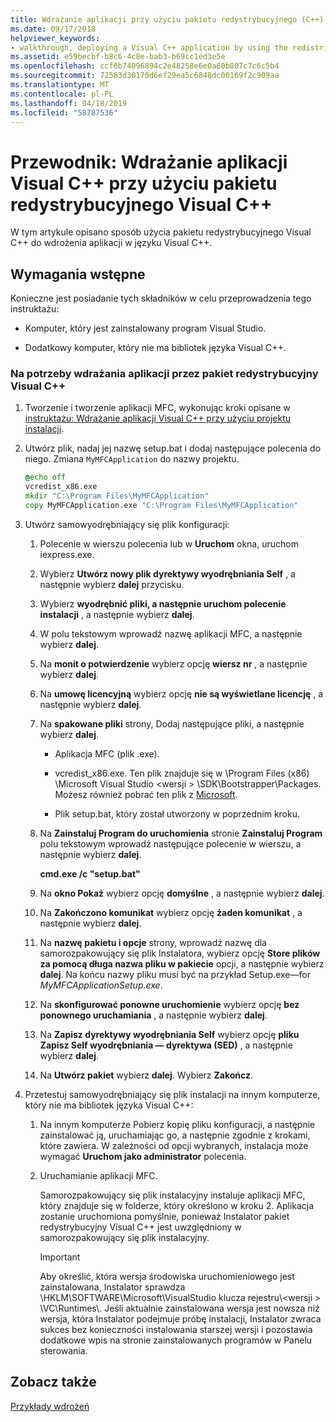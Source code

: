 ```yaml
---
title: Wdrażanie aplikacji przy użyciu pakietu redystrybucyjnego (C++)
ms.date: 09/17/2018
helpviewer_keywords:
- walkthrough, deploying a Visual C++ application by using the redistributable package
ms.assetid: e59becbf-b8c6-4c8e-bab3-b69cc1ed3e5e
ms.openlocfilehash: ccf6b74096894c2e48258e6e0a60b807c7c6c5b4
ms.sourcegitcommit: 72583d30170d6ef29ea5c6848dc00169f2c909aa
ms.translationtype: MT
ms.contentlocale: pl-PL
ms.lasthandoff: 04/18/2019
ms.locfileid: "58787536"
---
```

# <a name="walkthrough-deploying-a-visual-c-application-by-using-the-visual-c-redistributable-package"></a>Przewodnik: Wdrażanie aplikacji Visual C++ przy użyciu pakietu redystrybucyjnego Visual C++

W tym artykule opisano sposób użycia pakietu redystrybucyjnego Visual C++ do wdrożenia aplikacji w języku Visual C++.

## <a name="prerequisites"></a>Wymagania wstępne

Konieczne jest posiadanie tych składników w celu przeprowadzenia tego instruktażu:

- Komputer, który jest zainstalowany program Visual Studio.

- Dodatkowy komputer, który nie ma bibliotek języka Visual C++.

### <a name="to-use-the-visual-c-redistributable-package-to-deploy-an-application"></a>Na potrzeby wdrażania aplikacji przez pakiet redystrybucyjny Visual C++

1.  Tworzenie i tworzenie aplikacji MFC, wykonując kroki opisane w [instruktażu: Wdrażanie aplikacji Visual C++ przy użyciu projektu instalacji](walkthrough-deploying-a-visual-cpp-application-by-using-a-setup-project.md).

1. Utwórz plik, nadaj jej nazwę setup.bat i dodaj następujące polecenia do niego. Zmiana `MyMFCApplication` do nazwy projektu.

    ```cmd
    @echo off
    vcredist_x86.exe
    mkdir "C:\Program Files\MyMFCApplication"
    copy MyMFCApplication.exe "C:\Program Files\MyMFCApplication"
    ```

1. Utwórz samowyodrębniający się plik konfiguracji:

   1. Polecenie w wierszu polecenia lub w **Uruchom** okna, uruchom iexpress.exe.

   1. Wybierz **Utwórz nowy plik dyrektywy wyodrębniania Self** , a następnie wybierz **dalej** przycisku.

   1. Wybierz **wyodrębnić pliki, a następnie uruchom polecenie instalacji** , a następnie wybierz **dalej**.

   1. W polu tekstowym wprowadź nazwę aplikacji MFC, a następnie wybierz **dalej**.

   1. Na **monit o potwierdzenie** wybierz opcję **wiersz nr** , a następnie wybierz **dalej**.

   1. Na **umowę licencyjną** wybierz opcję **nie są wyświetlane licencję** , a następnie wybierz **dalej**.

   1. Na **spakowane pliki** strony, Dodaj następujące pliki, a następnie wybierz **dalej**.

      - Aplikacja MFC (plik .exe).

      - vcredist_x86.exe. Ten plik znajduje się w \Program Files (x86) \Microsoft Visual Studio \<wersji > \SDK\Bootstrapper\Packages\. Możesz również pobrać ten plik z [Microsoft](https://www.microsoft.com/download/confirmation.aspx?id=5555).

      - Plik setup.bat, który został utworzony w poprzednim kroku.

   1. Na **Zainstaluj Program do uruchomienia** stronie **Zainstaluj Program** polu tekstowym wprowadź następujące polecenie w wierszu, a następnie wybierz **dalej**.

      **cmd.exe /c "setup.bat"**

   1. Na **okno Pokaż** wybierz opcję **domyślne** , a następnie wybierz **dalej**.

   1. Na **Zakończono komunikat** wybierz opcję **żaden komunikat** , a następnie wybierz **dalej**.

   1. Na **nazwę pakietu i opcje** strony, wprowadź nazwę dla samorozpakowujący się plik Instalatora, wybierz opcję **Store plików za pomocą długa nazwa pliku w pakiecie** opcji, a następnie wybierz **dalej**. Na końcu nazwy pliku musi być na przykład Setup.exe—for *MyMFCApplicationSetup.exe*.

   1. Na **skonfigurować ponowne uruchomienie** wybierz opcję **bez ponownego uruchamiania** , a następnie wybierz **dalej**.

   1. Na **Zapisz dyrektywy wyodrębniania Self** wybierz opcję **pliku Zapisz Self wyodrębniania — dyrektywa (SED)** , a następnie wybierz **dalej**.

   1. Na **Utwórz pakiet** wybierz **dalej**. Wybierz **Zakończ**.

1. Przetestuj samowyodrębniający się plik instalacji na innym komputerze, który nie ma bibliotek języka Visual C++:

   1. Na innym komputerze Pobierz kopię pliku konfiguracji, a następnie zainstalować ją, uruchamiając go, a następnie zgodnie z krokami, które zawiera. W zależności od opcji wybranych, instalacja może wymagać **Uruchom jako administrator** polecenia.

   1. Uruchamianie aplikacji MFC.

      Samorozpakowujący się plik instalacyjny instaluje aplikacji MFC, który znajduje się w folderze, który określono w kroku 2. Aplikacja zostanie uruchomiona pomyślnie, ponieważ Instalator pakiet redystrybucyjny Visual C++ jest uwzględniony w samorozpakowujący się plik instalacyjny.

      > [!IMPORTANT]
      > Aby określić, która wersja środowiska uruchomieniowego jest zainstalowana, Instalator sprawdza \HKLM\SOFTWARE\Microsoft\VisualStudio klucza rejestru\\\<wersji > \VC\Runtimes\\<platform>. Jeśli aktualnie zainstalowana wersja jest nowsza niż wersja, która Instalator podejmuje próbę instalacji, Instalator zwraca sukces bez konieczności instalowania starszej wersji i pozostawia dodatkowe wpis na stronie zainstalowanych programów w Panelu sterowania.

## <a name="see-also"></a>Zobacz także

[Przykłady wdrożeń](deployment-examples.md)<br/>

